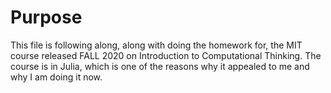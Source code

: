 # Purpose

This file is following along, along with doing the homework for, the MIT course released FALL 2020 on Introduction to Computational Thinking. The course is in Julia, which is one of the reasons why it appealed to me and why I am doing it now.
